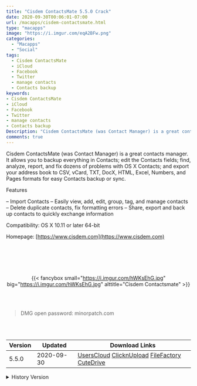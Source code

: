 ```yaml
---
title: "Cisdem ContactsMate 5.5.0 Crack"
date: 2020-09-30T00:06:01-07:00
url: /macapps/cisdem-contactsmate.html
type: "macapps"
image: "https://i.imgur.com/eqA2BFw.png"
categories:
  - "Macapps"
  - "Social"
tags:
  - Cisdem ContactsMate
  - iCloud
  - Facebook
  - Twitter
  - manage contacts
  - Contacts backup
keywords:
- Cisdem ContactsMate
- iCloud
- Facebook
- Twitter
- manage contacts
- Contacts backup
Description: "Cisdem ContactsMate (was Contact Manager) is a great contacts manager. It allows you to backup everything in Contacts; edit the Contacts fields; find, analyze, report, and fix dozens of problems with OS X Contacts"
comments: true
---
```


Cisdem ContactsMate (was Contact Manager) is a great contacts manager. It allows you to backup everything in Contacts; edit the Contacts fields; find, analyze, report, and fix dozens of problems with OS X Contacts; and export your address book to CSV, vCard, TXT, DocX, HTML, Excel, Numbers, and Pages formats for easy Contacts backup or sync.

Features

– Import Contacts
– Easily view, add, edit, group, tag, and manage contacts
– Delete duplicate contacts, fix formatting errors
– Share, export and back up contacts to quickly exchange information



Compatibility: OS X 10.11 or later 64-bit

Homepage: [https://www.cisdem.com](https://www.cisdem.com)

<br/>
<br/>
<script async src="https://pagead2.googlesyndication.com/pagead/js/adsbygoogle.js"></script>
<ins class="adsbygoogle"
     style="display:block; text-align:center;"
     data-ad-layout="in-article"
     data-ad-format="fluid"
     data-ad-client="ca-pub-8746275014476192"
     data-ad-slot="5144997159"></ins>
<script>
     (adsbygoogle = window.adsbygoogle || []).push({});
</script>
<br/>
<br/>


<center>

{{< fancybox small="https://i.imgur.com/hWKsEhG.jpg" big="https://i.imgur.com/hWKsEhG.jpg" alttitle="Cisdem Contactsmate" >}}

</center>

<br/>
<br/>


> DMG open password: minorpatch.com

<br/>

<br/>
<div id="history_version" class="history_version">

| Version | Updated | Download Links |
| ---- | ---- | ---- |
| 5.5.0 | 2020-09-30 | [UsersCloud](https://ouo.io/PuwjyC)   [ClicknUpload](https://ouo.io/aIbkHJ)   [FileFactory](https://ouo.io/zpcNJ6v)   [CuteDrive](https://ouo.io/tSrLHz) |
<details>
<summary>History Version</summary>

| Version | Updated | Download Links |
| ---- | ---- | ---- |
| 5.3.0 | 2020-08-27 | [UsersCloud](https://ouo.io/IdIK73)   [ClicknUpload](https://ouo.io/rAqJDK8)   [FileFactory](https://ouo.io/ks0S6kT)   [CuteDrive](https://ouo.io/ayf5Lp) |
| 5.2.0 | 2020-06-26 | [UsersCloud](https://ouo.io/uqdMwni)   [ClicknUpload](https://ouo.io/n1tiBg)   [FileFactory](https://ouo.io/H9BXje)   [CuteDrive](https://ouo.io/SSGIxL) |
| 5.1.0 | 2020-05-15 | [UsersCloud](https://ouo.io/4hRH3z)   [ClicknUpload](https://ouo.io/2h1ZIe)   [FileFactory](https://ouo.io/XlFZD56)   [CuteDrive](https://ouo.io/LeZMWu) |
| 5.0.0 | 2020-04-06 | [UsersCloud](https://ouo.io/d1eS8A)   [ClicknUpload](https://ouo.io/K2qPVr)   [FileFactory](https://ouo.io/1jOlFh)   [CuteDrive](https://ouo.io/QKkZKk) |
</details>

</div>
